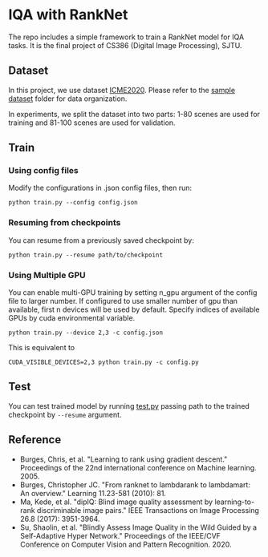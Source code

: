 # IQA with RankNet
The repo includes a simple framework to train a RankNet model for IQA tasks. It is the final project of CS386 (Digital Image Processing), SJTU.

## Dataset
In this project, we use dataset [ICME2020](https://qa4camera.github.io/). Please refer to the [sample dataset](./sample_dataset) folder for data organization.

In experiments, we split the dataset into two parts: 1-80 scenes are used for training and 81-100 scenes are used for validation.

## Train
### Using config files
Modify the configurations in .json config files, then run:
```
python train.py --config config.json
```

### Resuming from checkpoints
You can resume from a previously saved checkpoint by:
```
python train.py --resume path/to/checkpoint
```

### Using Multiple GPU
You can enable multi-GPU training by setting n_gpu argument of the config file to larger number. If configured to use smaller number of gpu than available, first n devices will be used by default. Specify indices of available GPUs by cuda environmental variable.

```
python train.py --device 2,3 -c config.json
```
This is equivalent to
```
CUDA_VISIBLE_DEVICES=2,3 python train.py -c config.py
```

## Test
You can test trained model by running [test.py](./test.py) passing path to the trained checkpoint by `--resume` argument.

## Reference
- Burges, Chris, et al. "Learning to rank using gradient descent." Proceedings of the 22nd international conference on Machine learning. 2005.
- Burges, Christopher JC. "From ranknet to lambdarank to lambdamart: An overview." Learning 11.23-581 (2010): 81.
- Ma, Kede, et al. "dipIQ: Blind image quality assessment by learning-to-rank discriminable image pairs." IEEE Transactions on Image Processing 26.8 (2017): 3951-3964.
- Su, Shaolin, et al. "Blindly Assess Image Quality in the Wild Guided by a Self-Adaptive Hyper Network." Proceedings of the IEEE/CVF Conference on Computer Vision and Pattern Recognition. 2020.